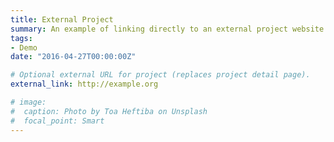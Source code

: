 ```yaml
---
title: External Project
summary: An example of linking directly to an external project website using `external_link`.
tags:
- Demo
date: "2016-04-27T00:00:00Z"

# Optional external URL for project (replaces project detail page).
external_link: http://example.org

# image:
#  caption: Photo by Toa Heftiba on Unsplash
#  focal_point: Smart
---
```

